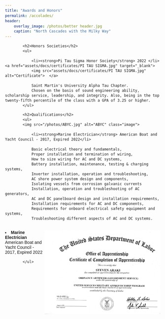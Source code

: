 ```yaml
---
title: "Awards and Honors"
permalink: /accolades/
header:
    overlay_image: /photos/better header.jpg
    caption: "North Cascades with the Milky Way"
---
```


<html>
<style>
        body {
            font-family: Arial, sans-serif;
            margin: 0px;
        }
        .title {
            font-weight: bold;
        }
        .experience {
            margin-bottom: 20px;
        }
        .image {
            float: right; /* Float the image to the right */
            width: 375px; /* Set the width of the image as desired */
        }
</style>
<body>


<div class="content">
    <div class="experience">
     
            <h2>Honors Societies</h2>
            <ul>

                <li><strong>Pi Tau Sigma Honor Society</strong> 2022 </li> <a href="assets/docs/certificates/PI TAU SIGMA.jpg" target="_blank">
                <img src="assets/docs/certificates/PI TAU SIGMA.jpg" alt="Certificate">  </a>

                Saint Martin's University Alpha Tau Chapter.
                Chosen on the basis of sound engineering ability, scholarship service, leadership, and integrity. Also, being in the top twenty-fifth percentile of the class with a GPA of 3.25 or higher.
            </ul>
   


<div class="experience">

            <h2>Qualifications</h2>
            <ul>
            <img src="/photos/ABYC.jpg" alt="ABYC" class="image">

                <li><strong>Marine Electrician</strong> American Boat and Yacht Council - 2017, Expired 2022</li>

                Basic electrical theory and fundamentals, 
                Proper installation and termination of wiring,
                How to size wiring for AC and DC systems,
                Battery installation, maintenance, testing & charging systems,
                Inverter installation, operation and troubleshooting,
                AC shore power system design and components,
                Isolating vessels from corrosion galvanic currents
                Installation, operation and troubleshooting of AC generators,
                AC and DC panelboard design and installation requirements,
                Installation requirements for AC and DC components,
                Requirements for onboard electrical safety equipment and systems,
                Troubleshooting different aspects of AC and DC systems.
<br>
            <img src="/photos/USMAP.jpg" alt="Apprentice" class="image">
                <li><strong>Marine Electrician</strong> American Boat and Yacht Council - 2017, Expired 2022</li>

            </ul>
   
</div>
